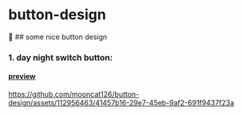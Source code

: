 # button-design
🔘 ## some nice button design



### 1. day night switch button:

####  [preview](http://htmlpreview.github.io/?https://github.com/mooncat126/button-design/blob/main/day-night-switch-btn/button.html)  
  https://github.com/mooncat126/button-design/assets/112956463/41457b16-29e7-45eb-9af2-691f9437f23a
  
  


